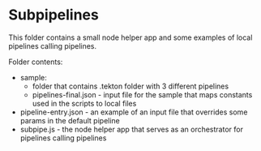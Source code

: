 # Subpipelines

This folder contains a small node helper app and some examples of local pipelines calling pipelines.

Folder contents:

* sample:
  * folder that contains .tekton folder with 3 different pipelines
  * pipelines-final.json - input file for the sample that maps constants used in the scripts to local files
* pipeline-entry.json - an example of an input file that overrides some params in the default pipeline
* subpipe.js - the node helper app that serves as an orchestrator for pipelines calling pipelines
